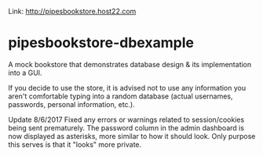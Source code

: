 Link: http://pipesbookstore.host22.com

# pipesbookstore-dbexample
A mock bookstore that demonstrates database design &amp; its implementation into a GUI.

If you decide to use the store, it is advised not to use any information you aren't comfortable typing into a random database (actual usernames, passwords, personal information, etc.).


Update 8/6/2017
     Fixed any errors or warnings related to session/cookies being sent prematurely. The password column in the admin dashboard
     is now displayed as asterisks, more similar to how it should look. Only purpose this serves is that it "looks" more
     private.
